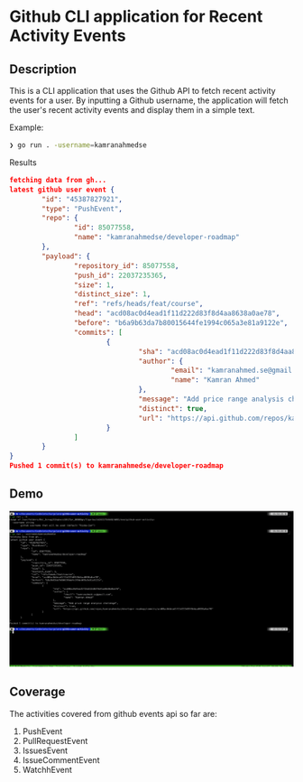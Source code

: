 # Github CLI application for Recent Activity Events

## Description

This is a CLI application that uses the Github API to fetch recent activity events for a user. By inputting a Github username, the application will fetch the user's recent activity events and display them in a simple text.

Example:

```sh
❯ go run . -username=kamranahmedse
```

Results

```json
fetching data from gh...
latest github user event {
        "id": "45387827921",
        "type": "PushEvent",
        "repo": {
                "id": 85077558,
                "name": "kamranahmedse/developer-roadmap"
        },
        "payload": {
                "repository_id": 85077558,
                "push_id": 22037235365,
                "size": 1,
                "distinct_size": 1,
                "ref": "refs/heads/feat/course",
                "head": "acd08ac0d4ead1f11d222d83f8d4aa8638a0ae78",
                "before": "b6a9b63da7b80015644fe1994c065a3e81a9122e",
                "commits": [
                        {
                                "sha": "acd08ac0d4ead1f11d222d83f8d4aa8638a0ae78",
                                "author": {
                                        "email": "kamranahmed.se@gmail.com",
                                        "name": "Kamran Ahmed"
                                },
                                "message": "Add price range analysis challenge",
                                "distinct": true,
                                "url": "https://api.github.com/repos/kamranahmedse/developer-roadmap/commits/acd08ac0d4ead1f11d222d83f8d4aa8638a0ae78"
                        }
                ]
        }
}
Pushed 1 commit(s) to kamranahmedse/developer-roadmap
```

## Demo

![Terminal](./image.png)

## Coverage

The activities covered from github events api so far are:

1. PushEvent
2. PullRequestEvent
3. IssuesEvent
4. IssueCommentEvent
5. WatchhEvent
